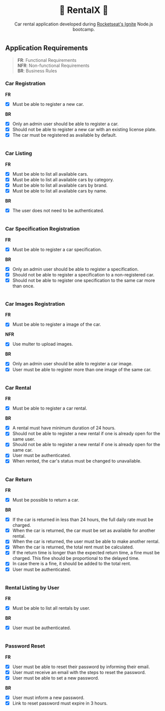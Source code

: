<h1 align="center">🚀 RentalX 🚀</h1>

<p align="center">
Car rental application developed during <a href="https://www.rocketseat.com.br/ignite">Rocketseat's Ignite</a> Node.js bootcamp.
</p>

# 

## Application Requirements

> **FR**: Functional Requirements  
> **NFR**: Non-functional Requirements  
> **BR**: Business Rules


### Car Registration

**FR**
- [x] Must be able to register a new car.

**BR**
- [x] Only an admin user should be able to register a car.
- [x] Should not be able to register a new car with an existing license plate.
- [x] The car must be registered as available by default.

#

### Car Listing

**FR**
- [x] Must be able to list all available cars.
- [x] Must be able to list all available cars by category.
- [x] Must be able to list all available cars by brand.
- [x] Must be able to list all available cars by name.

**BR**
- [x] The user does not need to be authenticated.

#

### Car Specification Registration

**FR**
- [x] Must be able to register a car specification.

**BR**
- [x] Only an admin user should be able to register a specification.
- [x] Should not be able to register a specification to a non-registered car.
- [x] Should not be able to register one specification to the same car more than once.

#

### Car Images Registration

**FR**
- [x] Must be able to register a image of the car.

**NFR**
- [x] Use multer to upload images.

**BR**
- [x] Only an admin user should be able to register a car image.
- [x] User must be able to register more than one image of the same car.

#

### Car Rental

**FR**
- [x] Must be able to register a car rental.

**BR**
- [x] A rental must have minimum duration of 24 hours.
- [x] Should not be able to register a new rental if one is already open for the same user.
- [x] Should not be able to register a new rental if one is already open for the same car.
- [x] User must be authenticated.
- [x] When rented, the car's status must be changed to unavailable.

#

### Car Return

**FR**
- [x] Must be possible to return a car.

**BR**
- [x] If the car is returned in less than 24 hours, the full daily rate must be charged.
- [x] When the car is returned, the car must be set as available for another rental.
- [x] When the car is returned, the user must be able to make another rental.
- [x] When the car is returned, the total rent must be calculated.
- [x] If the return time is longer than the expected return time, a fine must be charged. This fine should be proportional to the delayed time.
- [x] In case there is a fine, it should be added to the total rent.
- [x] User must be authenticated.

#

### Rental Listing by User

**FR**
- [x] Must be able to list all rentals by user.

**BR**
- [x] User must be authenticated.

#

### Password Reset

**FR**
- [x] User must be able to reset their password by informing their email.
- [x] User must receive an email with the steps to reset the password.
- [x] User must be able to set a new password.

**BR**
- [x] User must inform a new password.
- [x] Link to reset password must expire in 3 hours.